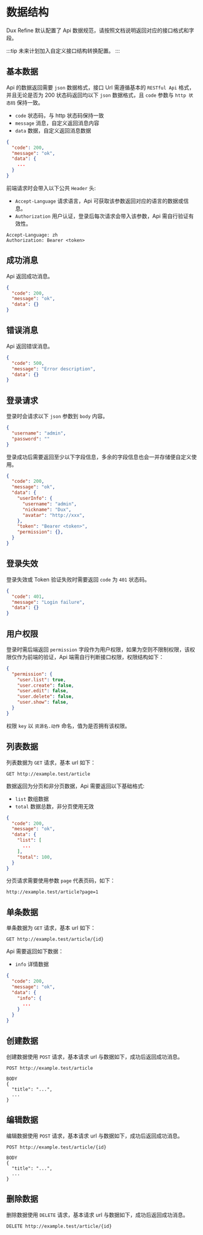 # 数据结构

Dux Refine 默认配置了 Api 数据规范，请按照文档说明返回对应的接口格式和字段。

:::tip
未来计划加入自定义接口结构转换配置。
:::

## 基本数据

Api 的数据返回需要 `json` 数据格式，接口 Url 需遵循基本的 `RESTful Api` 格式，并且无论是否为 200 状态码返回均以下 `json` 数据格式，且 `code` 参数与 `http 状态码` 保持一致。

- `code` 状态码，与 http 状态码保持一致
- `message` 消息，自定义返回消息内容
- `data` 数据，自定义返回消息数据

```json
{
  "code": 200,
  "message": "ok",
  "data": {
    ...
  }
}
```


前端请求时会带入以下公共 `Header` 头:

- `Accept-Language` 请求语言，Api 可获取该参数返回对应的语言的数据或信息。
- `Authorization` 用户认证，登录后每次请求会带入该参数，Api 需自行验证有效性。

```http
Accept-Language: zh
Authorization: Bearer <token>
```

## 成功消息

Api 返回成功消息。
```json
{
  "code": 200,
  "message": "ok",
  "data": {}
}
```


## 错误消息

Api 返回错误消息。
```json
{
  "code": 500,
  "message": "Error description",
  "data": {}
}
```


## 登录请求

登录时会请求以下 `json` 参数到 `body` 内容。

```json
{
  "username": "admin",
  "password": ""
}
```

登录成功后需要返回至少以下字段信息，多余的字段信息也会一并存储便自定义使用。

```json
{
  "code": 200,
  "message": "ok",
  "data": {
    "userInfo": {
      "username": "admin",
      "nickname": "Dux",
      "avatar": "http://xxx",
    },
    "token": "Bearer <token>",
    "permission": {},
  }
}
```


## 登录失效

登录失效或 Token 验证失败时需要返回 `code` 为 `401` 状态码。

```json
{
  "code": 401,
  "message": "Login failure",
  "data": {}
}
```

## 用户权限

登录时需后端返回 `permission` 字段作为用户权限，如果为空则不限制权限，该权限仅作为前端的验证，Api 端需自行判断接口权限，权限结构如下：

```json
{
  "permission": {
    "user.list": true,
    "user.create": false,
    "user.edit": false,
    "user.delete": false,
    "user.show": false,
  }
}
```

权限 `key` 以 `资源名.动作` 命名，值为是否拥有该权限。


## 列表数据

列表数据为 `GET` 请求，基本 url 如下：
```http
GET http://example.test/article
```

数据返回为分页和非分页数据，Api 需要返回以下基础格式:

- `list` 数组数据
- `total` 数据总数，非分页使用无效

```json
{
  "code": 200,
  "message": "ok",
  "data": {
    "list": [
      ...
    ],
    "total": 100,
  }
}
```

分页请求需要使用参数 `page` 代表页码，如下：

```
http://example.test/article?page=1
```


## 单条数据

单条数据为 `GET` 请求，基本 url 如下：
```http
GET http://example.test/article/{id}
```

Api 需要返回如下数据：

- `info` 详情数据

```json
{
  "code": 200,
  "message": "ok",
  "data": {
    "info": {
      ...
    }
  }
}
```

## 创建数据

创建数据使用 `POST` 请求，基本请求 url 与数据如下，成功后返回成功消息。

```http
POST http://example.test/article

BODY 
{
  "title": "...",
  ...
}

```


## 编辑数据

编辑数据使用 `POST` 请求，基本请求 url 与数据如下，成功后返回成功消息。

```http
POST http://example.test/article/{id}

BODY 
{
  "title": "...",
  ...
}

```

## 删除数据

删除数据使用 `DELETE` 请求，基本请求 url 与数据如下，成功后返回成功消息。

```http
DELETE http://example.test/article/{id}
```